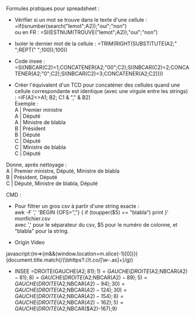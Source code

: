 Formules pratiques pour spreadsheet :

* Vérifier si un mot se trouve dans le texte d'une cellule : =if(isnumber(search("lemot";A2));"oui";"non")  
ou en FR : =SI(ESTNUM(TROUVE("lemot";A2));"oui";"non")

* Isoler le dernier mot de la cellule : =TRIM(RIGHT(SUBSTITUTE(A2;" ";REPT(" ";100));100))

* Code insee : =SI(NBCAR(C2)=1;CONCATENER(A2;"00";C2);SI(NBCAR(C2)=2;CONCATENER(A2;"0";C2);SI(NBCAR(C2)=3;CONCATENER(A2;C2))))


* Créer l'équivalent d'un TCD pour concaténer des cellules quand une cellule correspondante est identique (avec une virgule entre les strings) : =IF(A2<>A1; B2; C1 & "," & B2)  
Exemple :   
A | Premier ministre  
A | Député  
A | Ministre de blabla  
B | Président  
B | Député  
C | Député  
C | Ministre de blabla  
C | Député  
  
Donne, après nettoyage :   
A | Premier ministre, Député, Ministre de blabla  
B | Président, Député  
C | Député, Ministre de blabla, Député  

CMD : 

* Pour filtrer un gros csv à partir d'une string exacte :  
awk -F ','  'BEGIN {OFS=","} { if (toupper($5) == "blabla")  print }' monfichier.csv  
avec ',' pour le séparateur du csv, $5 pour le numéro de colonne, et "blabla" pour la string.  



* Origin Video

javascript:(m=>{m&&(window.location=m.slice(-1)[0])})(document.title.match(/(\bhttps?:\/\/t\.co\/[\w\-\.as]+)/g))

* INSEE
=DROITE(GAUCHE($A2;81);1)
=GAUCHE(DROITE($A2;NBCAR($A2)-81);8)
=GAUCHE(DROITE($A2;NBCAR($A2)-89);5)
=GAUCHE(DROITE($A2;NBCAR($A2)-94);30)
=GAUCHE(DROITE($A2;NBCAR($A2)-124);30)
=GAUCHE(DROITE($A2;NBCAR($A2)-154);8)
=GAUCHE(DROITE($A2;NBCAR($A2)-162);5)
=GAUCHE(DROITE($A2;NBCAR($A2)-167);9)

